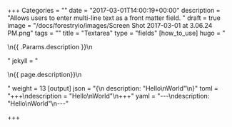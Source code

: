 +++
Categories = ""
date = "2017-03-01T14:00:19+00:00"
description = "Allows users to enter multi-line text as a front matter field. "
draft = true
image = "/docs/forestryio/images/Screen Shot 2017-03-01 at 3.06.24 PM.png"
tags = ""
title = "Textarea"
type = "fields"
[how_to_use]
hugo = "<p>\n{{ .Params.description }}\n</p>"
jekyll = "<p>\n{{ page.description}}\n</p>"
weight = 13
[output]
json = "{\n  description: \"Hello\\nWorld\"\n}"
toml = "+++\ndescription = \"Hello\\nWorld\"\n+++"
yaml = "---\ndescription: \"Hello\\nWorld\"\n---"

+++

